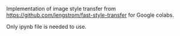 ﻿Implementation of image style transfer from https://github.com/lengstrom/fast-style-transfer for Google colabs.

Only ipynb file is needed to use.